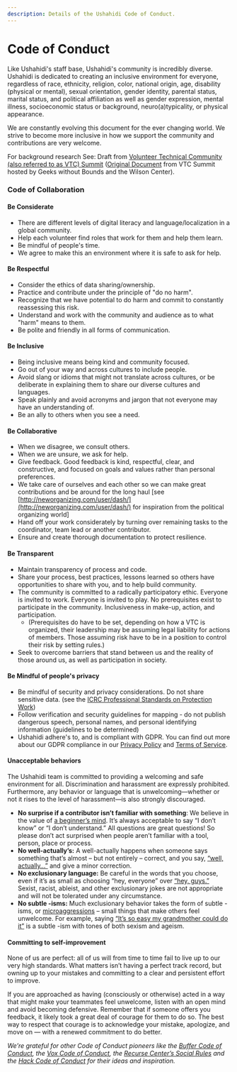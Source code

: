 ```yaml
---
description: Details of the Ushahidi Code of Conduct.
---
```


# Code of Conduct

Like Ushahidi's staff base, Ushahidi's community is incredibly diverse. Ushahidi is dedicated to creating an inclusive environment for everyone, regardless of race, ethnicity, religion, color, national origin, age, disability \(physical or mental\), sexual orientation, gender identity, parental status, marital status, and political affiliation as well as gender expression, mental illness, socioeconomic status or background, neuro\(a\)typicality, or physical appearance.

We are constantly evolving this document for the ever changing world. We strive to become more inclusive in how we support the community and contributions are very welcome.

For background research See: Draft from [Volunteer Technical Community \(also referred to as VTC\) Summit](https://hackpad.com/kQV90ro5Q7W) \([Original Document](https://hackpad.com/Code-of-Conduct...-Code-of-Collaboration-yTDqqHdu46l) from VTC Summit hosted by Geeks without Bounds and the Wilson Center\).

### Code of Collaboration <a id="CodeofConduct-CodeofCollaboration"></a>

#### Be Considerate <a id="CodeofConduct-BeConsiderate"></a>

* There are different levels of digital literacy and language/localization in a global community.
* Help each volunteer find roles that work for them and help them learn.
* Be mindful of people's time.
* We agree to make this an environment where it is safe to ask for help.

#### Be Respectful <a id="CodeofConduct-BeRespectful"></a>

* Consider the ethics of data sharing/ownership.
* Practice and contribute under the principle of "do no harm".
* Recognize that we have potential to do harm and commit to constantly reassessing this risk.
* Understand and work with the community and audience as to what "harm" means to them.
* Be polite and friendly in all forms of communication.

#### Be Inclusive <a id="CodeofConduct-BeRespectful"></a>

* Being inclusive means being kind and community focused.
* Go out of your way and across cultures to include people.
* Avoid slang or idioms that might not translate across cultures, or be deliberate in explaining them to share our diverse cultures and languages.
* Speak plainly and avoid acronyms and jargon that not everyone may have an understanding of. 
* Be an ally to others when you see a need.

#### Be Collaborative <a id="CodeofConduct-BeCollaborative"></a>

* When we disagree, we consult others.
* When we are unsure, we ask for help.
* Give feedback. Good feedback is kind, respectful, clear, and constructive, and focused on goals and values rather than personal preferences. 
* We take care of ourselves and each other so we can make great contributions and be around for the long haul \[see [http://neworganizing.com/user/dash/](http://neworganizing.com/user/dash/) for inspiration from the political organizing world\]
* Hand off your work considerately by turning over remaining tasks to the coordinator, team lead or another contributor.
* Ensure and create thorough documentation to protect resilience.

#### Be Transparent <a id="CodeofConduct-BeTransparent"></a>

* Maintain transparency of process and code.
* Share your process, best practices, lessons learned so others have opportunities to share with you, and to help build community.
* The community is committed to a radically participatory ethic. Everyone is invited to work. Everyone is invited to play. No prerequisites exist to participate in the community. Inclusiveness in make-up, action, and participation.
  * \(Prerequisites do have to be set, depending on how a VTC is organized, their leadership may be assuming legal liability for actions of members. Those assuming risk have to be in a position to control their risk by setting rules.\)
* Seek to overcome barriers that stand between us and the reality of those around us, as well as participation in society.

#### **Be Mindful of people's privacy** <a id="CodeofConduct-BeMindfulofpeople&apos;sprivacy"></a>

* Be mindful of security and privacy considerations. Do not share sensitive data. \(see the [ICRC Professional Standards on Protection Work](http://www.icrc.org/eng/resources/documents/publication/p0999.htm)\)
* Follow verification and security guidelines for mapping - do not publish dangerous speech, personal names, and personal identifying information \(guidelines to be determined\)
* Ushahidi adhere's to, and is compliant with GDPR. You can find out more about our GDPR compliance in our [Privacy Policy](https://www.ushahidi.com/privacy-policy) and [Terms of Service](https://www.ushahidi.com/terms-of-service).



#### Unacceptable behaviors

The Ushahidi team is committed to providing a welcoming and safe environment for all. Discrimination and harassment are expressly prohibited. Furthermore, any behavior or language that is unwelcoming—whether or not it rises to the level of harassment—is also strongly discouraged.

* **No surprise if a contributor isn’t familiar with something**: We believe in the value of [a beginner’s mind](https://open.buffer.com/no-idea/). It’s always acceptable to say “I don’t know” or “I don’t understand.” All questions are great questions! So please don’t act surprised when people aren’t familiar with a tool, person, place or process. 
* **No well-actually’s:** A well-actually happens when someone says something that’s almost – but not entirely – correct, and you say, [“well, actually…”](https://open.buffer.com/customer-service-emails-words/) and give a minor correction.
* **No exclusionary language:** Be careful in the words that you choose, even if it’s as small as choosing “hey, everyone” over [“hey, guys.”](https://open.buffer.com/diversity-mistakes/) Sexist, racist, ableist, and other exclusionary jokes are not appropriate and will not be tolerated under any circumstance. 
* **No subtle -isms:** Much exclusionary behavior takes the form of subtle -isms, or [microaggressions](https://open.buffer.com/inclusive-language-tech/) – small things that make others feel unwelcome. For example, saying [“It’s so easy my grandmother could do it”](https://open.buffer.com/diversity-mistakes/) is a subtle -ism with tones of both sexism and ageism. 

#### Committing to self-improvement

None of us are perfect: all of us will from time to time fail to live up to our very high standards. What matters isn’t having a perfect track record, but owning up to your mistakes and committing to a clear and persistent effort to improve.

If you are approached as having \(consciously or otherwise\) acted in a way that might make your teammates feel unwelcome, listen with an open mind and avoid becoming defensive. Remember that if someone offers you feedback, it likely took a great deal of courage for them to do so. The best way to respect that courage is to acknowledge your mistake, apologize, and move on — with a renewed commitment to do better.

_We’re grateful for other Code of Conduct pioneers like_ _the_ [_Buffer Code of Conduct_](https://open.buffer.com/code-of-conduct/)_, the_ [_Vox Code of Conduct_](http://code-of-conduct.voxmedia.com/?_ga=1.62865454.308680892.1455143920)_, the_ [_Recurse Center’s Social Rules_](https://www.recurse.com/manual#sub-sec-social-rules) _and the_ [_Hack Code of Conduct_](https://hackcodeofconduct.org/) _for their ideas and inspiration._

